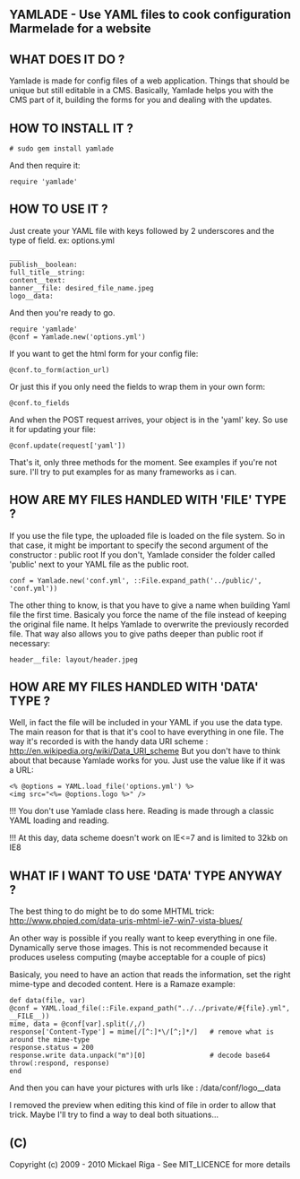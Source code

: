 YAMLADE - Use YAML files to cook configuration Marmelade for a website
----------------------------------------------------------------------

WHAT DOES IT DO ?
-----------------

Yamlade is made for config files of a web application.
Things that should be unique but still editable in a CMS.
Basically, Yamlade helps you with the CMS part of it, building the forms for you
and dealing with the updates.

HOW TO INSTALL IT ?
-------------------

	# sudo gem install yamlade
	
And then require it:

	require 'yamlade'

HOW TO USE IT ?
---------------

Just create your YAML file with keys followed by 2 underscores and the type of field.
ex: options.yml

	___
	publish__boolean:
	full_title__string:
	content__text:
	banner__file: desired_file_name.jpeg
	logo__data:

And then you're ready to go.

	require 'yamlade'
	@conf = Yamlade.new('options.yml')
	
If you want to get the html form for your config file:

	@conf.to_form(action_url)
	
Or just this if you only need the fields to wrap them in your own form:

	@conf.to_fields
	
And when the POST request arrives, your object is in the 'yaml' key. So use it for updating your file:

	@conf.update(request['yaml'])
	
That's it, only three methods for the moment.
See examples if you're not sure.
I'll try to put examples for as many frameworks as i can.

HOW ARE MY FILES HANDLED WITH 'FILE' TYPE ?
-------------------------------------------

If you use the file type, the uploaded file is loaded on the file system.
So in that case, it might be important to specify the second argument of the constructor : public root
If you don't, Yamlade consider the folder called 'public' next to your YAML file as the public root.

	conf = Yamlade.new('conf.yml', ::File.expand_path('../public/', 'conf.yml'))
	
The other thing to know, is that you have to give a name when building Yaml file the first time.
Basicaly you force the name of the file instead of keeping the original file name.
It helps Yamlade to overwrite the previously recorded file.
That way also allows you to give paths deeper than public root if necessary:

	header__file: layout/header.jpeg
	

HOW ARE MY FILES HANDLED WITH 'DATA' TYPE ?
-------------------------------------------

Well, in fact the file will be included in your YAML if you use the data type.
The main reason for that is that it's cool to have everything in one file.
The way it's recorded is with the handy data URI scheme : http://en.wikipedia.org/wiki/Data_URI_scheme
But you don't have to think about that because Yamlade works for you.
Just use the value like if it was a URL:

	<% @options = YAML.load_file('options.yml') %>
	<img src="<%= @options.logo %>" />
	
!!! You don't use Yamlade class here. Reading is made through a classic YAML loading and reading.

!!! At this day, data scheme doesn't work on IE<=7 and is limited to 32kb on IE8

WHAT IF I WANT TO USE 'DATA' TYPE ANYWAY ?
------------------------------------------

The best thing to do might be to do some MHTML trick:
http://www.phpied.com/data-uris-mhtml-ie7-win7-vista-blues/

An other way is possible if you really want to keep everything in one file.
Dynamically serve those images.
This is not recommended because it produces useless computing (maybe acceptable for a couple of pics)

Basicaly, you need to have an action that reads the information, set the right mime-type and decoded content.
Here is a Ramaze example:

	def data(file, var)
    @conf = YAML.load_file(::File.expand_path("../../private/#{file}.yml", __FILE__))
    mime, data = @conf[var].split(/,/)
    response['Content-Type'] = mime[/[^:]*\/[^;]*/]   # remove what is around the mime-type
    response.status = 200
    response.write data.unpack("m")[0]                # decode base64
   	throw(:respond, response)
	end

And then you can have your pictures with urls like : /data/conf/logo__data

I removed the preview when editing this kind of file in order to allow that trick.
Maybe I'll try to find a way to deal both situations...

(C)
---

Copyright (c) 2009 - 2010 Mickael Riga - See MIT_LICENCE for more details
	
